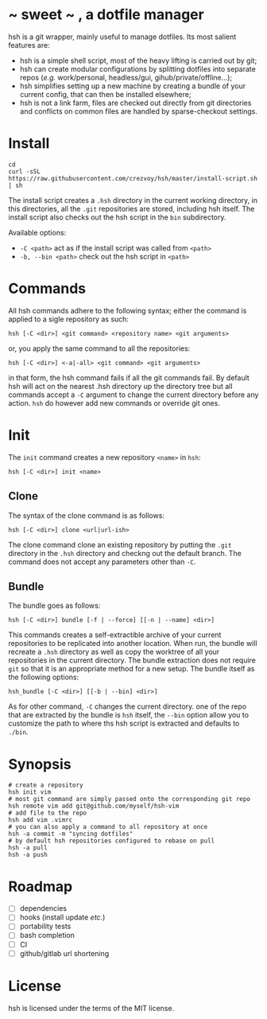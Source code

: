 # ~ sweet ~ , a dotfile manager

hsh is a git wrapper, mainly useful to manage dotfiles.
Its most salient features are:

 - hsh is a simple shell script, most of the heavy lifting is carried out by git;
 - hsh can create modular configurations by splitting dotfiles into separate
   repos (*e.g.* work/personal, headless/gui, gihub/private/offline...);
 - hsh simplifies setting up a new machine by creating a bundle of your current
   config, that can then be installed elsewhere;
 - hsh is not a link farm, files are checked out directly from git directories
   and conflicts on common files are handled by sparse-checkout settings. 

# Install

    cd
    curl -sSL https://raw.githubusercontent.com/crezvoy/hsh/master/install-script.sh | sh

The install script creates a `.hsh` directory in the current working directory,
in this directories, all the `.git` repositories are stored, including hsh
itself. The install script also checks out the hsh script in the `bin`
subdirectory.

Available options:
 - `-C <path>` act as if the install script was called from `<path>`
 - `-b, --bin <path>` check out the hsh script in `<path>`

# Commands

All hsh commands adhere to the following syntax; either the command is applied
to a sigle repository as such:
    
    hsh [-C <dir>] <git command> <repository name> <git arguments>

or, you apply the same command to all the repositories:

    hsh [-C <dir>] <-a|-all> <git command> <git arguments>

in that form, the hsh command fails if all the git commands fail.  By default
hsh will act on the nearest .hsh directory up the directory tree but all
commands accept a `-C` argument to change the current directory before any
action. `hsh` do however add new commands or override git ones.

# Init

The `init` command creates a new repository `<name>` in `hsh`:

    hsh [-C <dir>] init <name>


## Clone

The syntax of the clone command is as follows:

    hsh [-C <dir>] clone <url|url-ish>

The clone command clone an existing repository by putting the `.git` directory
in the `.hsh` directory and checkng out the default branch. The command does not
accept any parameters other than `-C`.

## Bundle

The bundle goes as follows:

    hsh [-C <dir>] bundle [-f | --force] [[-n | --name] <dir>]

This commands creates a self-extractible archive of your current repositories
to be replicated into another location. When run, the bundle will recreate a
`.hsh` directory as well as copy the worktree of all your repositories in the
current directory. The bundle extraction does not require `git` so that it is
an appropriate method for a new setup. The bundle itself as the following
options:

    hsh_bundle [-C <dir>] [[-b | --bin] <dir>]

As for other command, `-C` changes the current directory. one of the repo that
are extracted by the bundle is `hsh` itself, the `--bin` option allow you to
customize the path to where ths hsh script is extracted and defaults to `./bin`.

# Synopsis

    # create a repository 
    hsh init vim
    # most git command are simply passed onto the corresponding git repo
    hsh remote vim add git@github.com/myself/hsh-vim
    # add file to the repo
    hsh add vim .vimrc
    # you can also apply a command to all repository at once
    hsh -a commit -m "syncing dotfiles"
    # by default hsh repositories configured to rebase on pull
    hsh -a pull
    hsh -a push

# Roadmap

 - [ ] dependencies
 - [ ] hooks (install update *etc.*)
 - [ ] portability tests
 - [ ] bash completion
 - [ ] CI
 - [ ] github/gitlab url shortening

# License

hsh is licensed under the terms of the MIT license.
